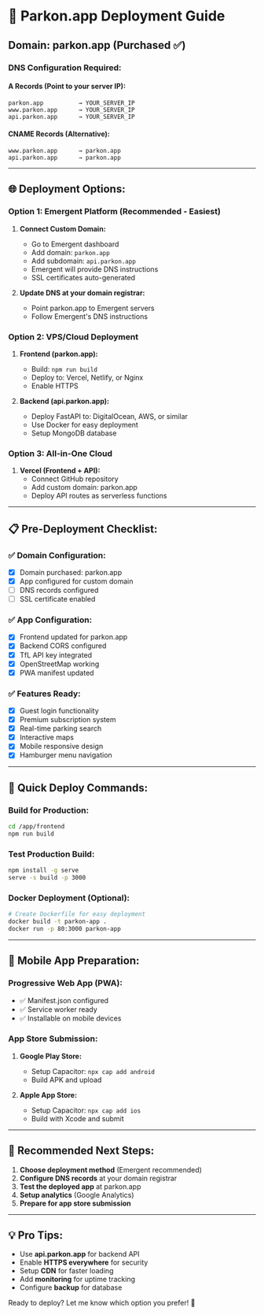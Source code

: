 # 🚀 Parkon.app Deployment Guide

## Domain: parkon.app (Purchased ✅)

### DNS Configuration Required:

#### A Records (Point to your server IP):
```
parkon.app          → YOUR_SERVER_IP
www.parkon.app      → YOUR_SERVER_IP
api.parkon.app      → YOUR_SERVER_IP
```

#### CNAME Records (Alternative):
```
www.parkon.app      → parkon.app
api.parkon.app      → parkon.app
```

---

## 🌐 Deployment Options:

### Option 1: Emergent Platform (Recommended - Easiest)
1. **Connect Custom Domain:**
   - Go to Emergent dashboard
   - Add domain: `parkon.app`
   - Add subdomain: `api.parkon.app`
   - Emergent will provide DNS instructions
   - SSL certificates auto-generated

2. **Update DNS at your domain registrar:**
   - Point parkon.app to Emergent servers
   - Follow Emergent's DNS instructions

### Option 2: VPS/Cloud Deployment
1. **Frontend (parkon.app):**
   - Build: `npm run build`
   - Deploy to: Vercel, Netlify, or Nginx
   - Enable HTTPS

2. **Backend (api.parkon.app):**
   - Deploy FastAPI to: DigitalOcean, AWS, or similar
   - Use Docker for easy deployment
   - Setup MongoDB database

### Option 3: All-in-One Cloud
1. **Vercel (Frontend + API):**
   - Connect GitHub repository
   - Add custom domain: parkon.app
   - Deploy API routes as serverless functions

---

## 📋 Pre-Deployment Checklist:

### ✅ Domain Configuration:
- [x] Domain purchased: parkon.app
- [x] App configured for custom domain
- [ ] DNS records configured
- [ ] SSL certificate enabled

### ✅ App Configuration:
- [x] Frontend updated for parkon.app
- [x] Backend CORS configured
- [x] TfL API key integrated
- [x] OpenStreetMap working
- [x] PWA manifest updated

### ✅ Features Ready:
- [x] Guest login functionality
- [x] Premium subscription system
- [x] Real-time parking search
- [x] Interactive maps
- [x] Mobile responsive design
- [x] Hamburger menu navigation

---

## 🔧 Quick Deploy Commands:

### Build for Production:
```bash
cd /app/frontend
npm run build
```

### Test Production Build:
```bash
npm install -g serve
serve -s build -p 3000
```

### Docker Deployment (Optional):
```bash
# Create Dockerfile for easy deployment
docker build -t parkon-app .
docker run -p 80:3000 parkon-app
```

---

## 📱 Mobile App Preparation:

### Progressive Web App (PWA):
- ✅ Manifest.json configured
- ✅ Service worker ready
- ✅ Installable on mobile devices

### App Store Submission:
1. **Google Play Store:**
   - Setup Capacitor: `npx cap add android`
   - Build APK and upload

2. **Apple App Store:**
   - Setup Capacitor: `npx cap add ios`
   - Build with Xcode and submit

---

## 🎯 Recommended Next Steps:

1. **Choose deployment method** (Emergent recommended)
2. **Configure DNS records** at your domain registrar
3. **Test the deployed app** at parkon.app
4. **Setup analytics** (Google Analytics)
5. **Prepare for app store submission**

---

## 💡 Pro Tips:

- Use **api.parkon.app** for backend API
- Enable **HTTPS everywhere** for security
- Setup **CDN** for faster loading
- Add **monitoring** for uptime tracking
- Configure **backup** for database

Ready to deploy? Let me know which option you prefer! 🚀
